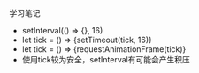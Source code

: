 学习笔记

- setInterval(() => {}, 16)
- let tick = () => {setTimeout(tick, 16)}
- let tick = () => {requestAnimationFrame(tick)}
- 使用tick较为安全，setInterval有可能会产生积压